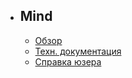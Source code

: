 - ## Mind
    - [Обзор](/doc/{{version}}/overview)
    - [Техн. документация](/doc/{{version}}/tech)
    - [Справка юзера](/doc/{{version}}/user)
